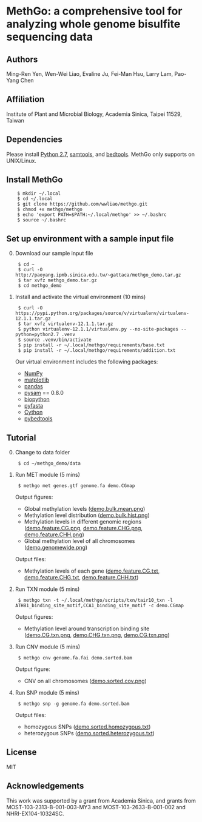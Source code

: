 # MethGo: a comprehensive tool for analyzing whole genome bisulfite sequencing data

## Authors
Ming-Ren Yen, Wen-Wei Liao, Evaline Ju, Fei-Man Hsu, Larry Lam, Pao-Yang Chen

## Affiliation
Institute of Plant and Microbial Biology, Academia Sinica, Taipei 11529, Taiwan

## Dependencies
Please install [Python 2.7](https://www.python.org/downloads/release/python-279/),
[samtools](http://sourceforge.net/projects/samtools/files/samtools/1.2/),
and [bedtools](http://bedtools.readthedocs.org/en/latest/content/installation.html).
MethGo only supports on UNIX/Linux.

## Install MethGo

        $ mkdir ~/.local
        $ cd ~/.local
        $ git clone https://github.com/wwliao/methgo.git
        $ chmod +x methgo/methgo
        $ echo 'export PATH=$PATH:~/.local/methgo' >> ~/.bashrc
        $ source ~/.bashrc

## Set up environment with a sample input file
0. Download our sample input file

        $ cd ~
        $ curl -O http://paoyang.ipmb.sinica.edu.tw/~gattaca/methgo_demo.tar.gz
        $ tar xvfz methgo_demo.tar.gz
        $ cd methgo_demo

1. Install and activate the virtual environment (10 mins)

        $ curl -O https://pypi.python.org/packages/source/v/virtualenv/virtualenv-12.1.1.tar.gz
        $ tar xvfz virtualenv-12.1.1.tar.gz
        $ python virtualenv-12.1.1/virtualenv.py --no-site-packages --python=python2.7 .venv
        $ source .venv/bin/activate
        $ pip install -r ~/.local/methgo/requirements/base.txt
        $ pip install -r ~/.local/methgo/requirements/addition.txt
        
	Our virtual environment includes the following packages:
    - [NumPy](http://www.numpy.org/)
	- [matplotlib](http://matplotlib.org/)
	- [pandas](http://pandas.pydata.org/)
	- [pysam](http://pysam.readthedocs.org/) == 0.8.0
	- [biopython](http://biopython.org/)
	- [pyfasta](https://pypi.python.org/pypi/pyfasta/)
	- [Cython](http://cython.org/)
	- [pybedtools](https://pythonhosted.org/pybedtools/)

## Tutorial
0. Change to data folder

        $ cd ~/methgo_demo/data

1. Run MET module (5 mins)

        $ methgo met genes.gtf genome.fa demo.CGmap
        
    Output figures:
    - Global methylation levels ([demo.bulk.mean.png](http://paoyang.ipmb.sinica.edu.tw/~gattaca/methgo_demo_results/MET/demo.bulk.mean.png))
    - Methylation level distribution ([demo.bulk.hist.png](http://paoyang.ipmb.sinica.edu.tw/~gattaca/methgo_demo_results/MET/demo.bulk.hist.png))
    - Methylation levels in different genomic regions ([demo.feature.CG.png](http://paoyang.ipmb.sinica.edu.tw/~gattaca/methgo_demo_results/MET/demo.feature.CG.png),
    [demo.feature.CHG.png](http://paoyang.ipmb.sinica.edu.tw/~gattaca/methgo_demo_results/MET/demo.feature.CHG.png),
    [demo.feature.CHH.png](http://paoyang.ipmb.sinica.edu.tw/~gattaca/methgo_demo_results/MET/demo.feature.CHH.png))
    - Global methylation level of all chromosomes ([demo.genomewide.png](http://paoyang.ipmb.sinica.edu.tw/~gattaca/methgo_demo_results/MET/demo.genomewide.png))

    Output files:
    - Methylation levels of each gene ([demo.feature.CG.txt](http://paoyang.ipmb.sinica.edu.tw/~gattaca/methgo_demo_results/MET/demo.feature.CG.txt),
    [demo.feature.CHG.txt](http://paoyang.ipmb.sinica.edu.tw/~gattaca/methgo_demo_results/MET/demo.feature.CHG.txt),
    [demo.feature.CHH.txt](http://paoyang.ipmb.sinica.edu.tw/~gattaca/methgo_demo_results/MET/demo.feature.CHH.txt))
   
2. Run TXN module (5 mins)

        $ methgo txn -t ~/.local/methgo/scripts/txn/tair10_txn -l ATHB1_binding_site_motif,CCA1_binding_site_motif -c demo.CGmap
   
    Output figures:
    - Methylation level around transcription binding site ([demo.CG.txn.png](http://paoyang.ipmb.sinica.edu.tw/~gattaca/methgo_demo_results/TXN/demo.CG.txn.png), [demo.CHG.txn.png](http://paoyang.ipmb.sinica.edu.tw/~gattaca/methgo_demo_results/TXN/demo.CHG.txn.png), [demo.CG.txn.png](http://paoyang.ipmb.sinica.edu.tw/~gattaca/methgo_demo_results/TXN/demo.CHH.txn.png))

3. Run CNV module (5 mins)

        $ methgo cnv genome.fa.fai demo.sorted.bam

    Output figure:
    - CNV on all chromosomes ([demo.sorted.cov.png](http://paoyang.ipmb.sinica.edu.tw/~gattaca/methgo_demo_results/CNV/demo.sorted.cov.png))

4. Run SNP module (5 mins)

        $ methgo snp -g genome.fa demo.sorted.bam

    Output files:
    - homozygous SNPs ([demo.sorted.homozygous.txt](http://paoyang.ipmb.sinica.edu.tw/~gattaca/methgo_demo_results/SNP/demo.sorted.homozygous.txt))
    - heterozygous SNPs ([demo.sorted.heterozygous.txt](http://paoyang.ipmb.sinica.edu.tw/~gattaca/methgo_demo_results/SNP/demo.sorted.heterozygous.txt))

## License
MIT

## Acknowledgements This work was supported by a grant from Academia Sinica, and grants from  MOST-103-2313-B-001-003-MY3 and MOST-103-2633-B-001-002 and NHRI-EX104-10324SC.
